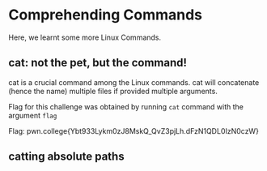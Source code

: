 # Comprehending Commands

Here, we learnt some more Linux Commands.

## cat: not the pet, but the command!

cat is a crucial command among the Linux commands.
cat will concatenate (hence the name) multiple files if provided multiple arguments.

Flag for this challenge was obtained by running `cat` command with the argument `flag`

Flag: pwn.college{Ybt933Lykm0zJ8MskQ_QvZ3pjLh.dFzN1QDL0IzN0czW}

## catting absolute paths
